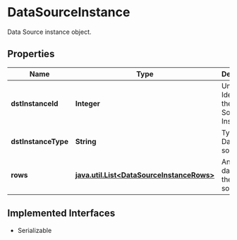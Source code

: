 

# DataSourceInstance

Data Source instance object.

## Properties

Name | Type | Description | Notes
------------ | ------------- | ------------- | -------------
**dstInstanceId** | **Integer** | Unique Identifier of the Data Source Instance. |  [optional]
**dstInstanceType** | **String** | Type of the Data source |  [optional]
**rows** | [**java.util.List&lt;DataSourceInstanceRows&gt;**](DataSourceInstanceRows.md) | An array of data row of the Data source |  [optional]


## Implemented Interfaces

* Serializable


